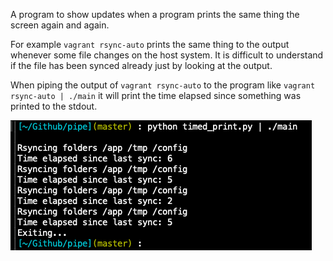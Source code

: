 A program to show updates when a program prints the same thing the screen again and again.

For example `vagrant rsync-auto` prints the same thing to the output whenever some file changes on the host system. It is difficult to understand if the file has been synced already just by looking at the output.

When piping the output of `vagrant rsync-auto` to the program like `vagrant rsync-auto | ./main` it will print the time elapsed since something was printed to the stdout.

![screen shot](./screenshot.png)
